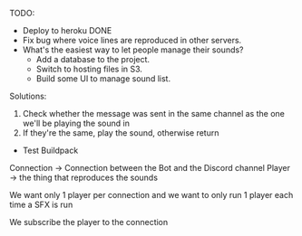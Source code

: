 TODO:
* Deploy to heroku DONE
* Fix bug where voice lines are reproduced in other servers.
* What's the easiest way to let people manage their sounds?
  * Add a database to the project.
  * Switch to hosting files in S3.
  * Build some UI to manage sound list.

Solutions:
1. Check whether the message was sent in the same channel as the one we'll be playing the sound in
2. If they're the same, play the sound, otherwise return

* Test Buildpack


Connection -> Connection between the Bot and the Discord channel
Player -> the thing that reproduces the sounds

We want only 1 player per connection and we want to only run 1 player each time a SFX is run

We subscribe the player to the connection
